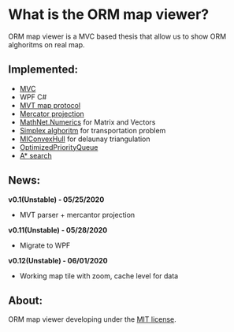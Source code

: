 What is the ORM map viewer?
=====================
ORM map viewer is a MVC based thesis that allow us to show ORM alghoritms on real map.

## Implemented:

- [MVC](https://www.mvc-spec.org/spec/)
- WPF C#
- [MVT map protocol](https://github.com/mapbox/vector-tile-spec/tree/master/2.1)
- [Mercator projection](https://en.wikipedia.org/wiki/Mercator_projection)
- [MathNet.Numerics](https://numerics.mathdotnet.com/) for Matrix and Vectors
- [Simplex alghoritm](https://en.wikipedia.org/wiki/Simplex_algorithm) for transportation problem
- [MIConvexHull](https://github.com/DesignEngrLab/MIConvexHull) for delaunay triangulation
- [OptimizedPriorityQueue](https://github.com/BlueRaja/High-Speed-Priority-Queue-for-C-Sharp)
- [A* search](https://en.wikipedia.org/wiki/A*_search_algorithm)

## News:

**v0.1(Unstable) - 05/25/2020**
- MVT parser + mercantor projection

**v0.11(Unstable) - 05/28/2020**
- Migrate to WPF

**v0.12(Unstable) - 06/01/2020**
- Working map tile with zoom, cache level for data

## About:
ORM map viewer developing under the [MIT license](LICENSE).

